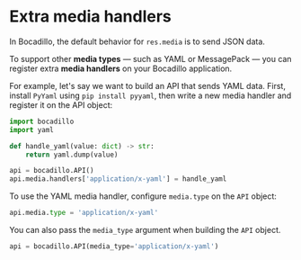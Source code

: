 # Extra media handlers

In Bocadillo, the default behavior for `res.media` is to send JSON data.

To support other **media types** — such as YAML or MessagePack — you can register extra **media handlers** on your Bocadillo application.

For example, let's say we want to build an API that sends YAML data. First, install `PyYaml` using `pip install pyyaml`, then write a new media handler and register it on the API object:

```python
import bocadillo
import yaml

def handle_yaml(value: dict) -> str:
    return yaml.dump(value)

api = bocadillo.API()
api.media.handlers['application/x-yaml'] = handle_yaml
```

To use the YAML media handler, configure `media.type` on the `API` object:

```python
api.media.type = 'application/x-yaml'
```

You can also pass the `media_type` argument when building the `API` object.

```python
api = bocadillo.API(media_type='application/x-yaml')
```
